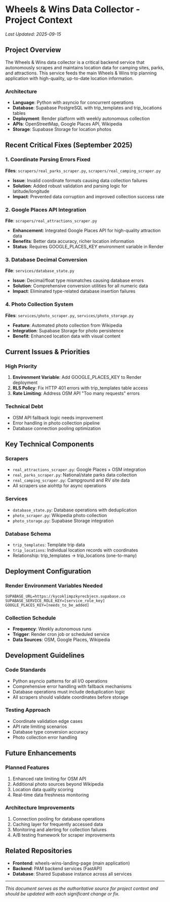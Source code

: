 # Wheels & Wins Data Collector - Project Context

*Last Updated: 2025-09-15*

## Project Overview

The Wheels & Wins data collector is a critical backend service that autonomously scrapes and maintains location data for camping sites, parks, and attractions. This service feeds the main Wheels & Wins trip planning application with high-quality, up-to-date location information.

### Architecture
- **Language**: Python with asyncio for concurrent operations
- **Database**: Supabase PostgreSQL with trip_templates and trip_locations tables
- **Deployment**: Render platform with weekly autonomous collection
- **APIs**: OpenStreetMap, Google Places API, Wikipedia
- **Storage**: Supabase Storage for location photos

## Recent Critical Fixes (September 2025)

### 1. Coordinate Parsing Errors Fixed
**Files**: `scrapers/real_parks_scraper.py`, `scrapers/real_camping_scraper.py`
- **Issue**: Invalid coordinate formats causing data collection failures
- **Solution**: Added robust validation and parsing logic for latitude/longitude
- **Impact**: Prevented data corruption and improved collection success rate

### 2. Google Places API Integration
**File**: `scrapers/real_attractions_scraper.py`
- **Enhancement**: Integrated Google Places API for high-quality attraction data
- **Benefits**: Better data accuracy, richer location information
- **Status**: Requires GOOGLE_PLACES_KEY environment variable in Render

### 3. Database Decimal Conversion
**File**: `services/database_state.py`
- **Issue**: Decimal/float type mismatches causing database errors
- **Solution**: Comprehensive conversion utilities for all numeric data
- **Impact**: Eliminated type-related database insertion failures

### 4. Photo Collection System
**Files**: `services/photo_scraper.py`, `services/photo_storage.py`
- **Feature**: Automated photo collection from Wikipedia
- **Integration**: Supabase Storage for photo persistence
- **Benefit**: Enhanced location data with visual content

## Current Issues & Priorities

### High Priority
1. **Environment Variable**: Add GOOGLE_PLACES_KEY to Render deployment
2. **RLS Policy**: Fix HTTP 401 errors with trip_templates table access
3. **Rate Limiting**: Address OSM API "Too many requests" errors

### Technical Debt
- OSM API fallback logic needs improvement
- Error handling in photo collection pipeline
- Database connection pooling optimization

## Key Technical Components

### Scrapers
- `real_attractions_scraper.py`: Google Places + OSM integration
- `real_parks_scraper.py`: National/state parks data collection
- `real_camping_scraper.py`: Campground and RV site data
- All scrapers use aiohttp for async operations

### Services
- `database_state.py`: Database operations with deduplication
- `photo_scraper.py`: Wikipedia photo collection
- `photo_storage.py`: Supabase Storage integration

### Database Schema
- `trip_templates`: Template trip data
- `trip_locations`: Individual location records with coordinates
- Relationship: trip_templates → trip_locations (one-to-many)

## Deployment Configuration

### Render Environment Variables Needed
```
SUPABASE_URL=https://kycoklimpzkyrecbjecn.supabase.co
SUPABASE_SERVICE_ROLE_KEY=[service_role_key]
GOOGLE_PLACES_KEY=[needs_to_be_added]
```

### Collection Schedule
- **Frequency**: Weekly autonomous runs
- **Trigger**: Render cron job or scheduled service
- **Data Sources**: OSM, Google Places, Wikipedia

## Development Guidelines

### Code Standards
- Python asyncio patterns for all I/O operations
- Comprehensive error handling with fallback mechanisms
- Database operations must include deduplication logic
- All scrapers should validate coordinates before storage

### Testing Approach
- Coordinate validation edge cases
- API rate limiting scenarios
- Database type conversion accuracy
- Photo collection error handling

## Future Enhancements

### Planned Features
1. Enhanced rate limiting for OSM API
2. Additional photo sources beyond Wikipedia
3. Location data quality scoring
4. Real-time data freshness monitoring

### Architecture Improvements
1. Connection pooling for database operations
2. Caching layer for frequently accessed data
3. Monitoring and alerting for collection failures
4. A/B testing framework for scraper improvements

## Related Repositories
- **Frontend**: wheels-wins-landing-page (main application)
- **Backend**: PAM backend services (FastAPI)
- **Database**: Shared Supabase instance across all services

---

*This document serves as the authoritative source for project context and should be updated with each significant change or fix.*